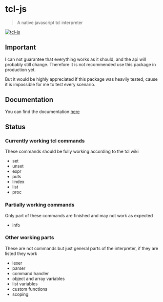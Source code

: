 # tcl-js

> A native javascript tcl interpreter

[![tcl-js](https://img.shields.io/npm/v/tcl-js.svg?style=flat&color)](https://www.npmjs.com/package/tcl-js)

## Important

I can not guarantee that everything works as it should, and the api will probably still change.
Therefore it is not recommended use this package in production yet.

But it would be highly appreciated if this package was heavily tested, cause it is impossible for me to test every scenario.

## Documentation

You can find the documentation [here](https://htmlpreview.github.io/?https://github.com/rubikscraft/tcl-js/blob/master/documentation/index.html)

## Status

### Currently working tcl commands

These commands should be fully working according to the tcl wiki

- set
- unset
- expr
- puts
- lindex
- list
- proc

### Partially working commands

Only part of these commands are finished and may not work as expected

- info

### Other working parts

These are not commands but just general parts of the interpreter, if they are listed they work

- lexer
- parser
- command handler
- object and array variables
- list variables
- custom functions
- scoping
